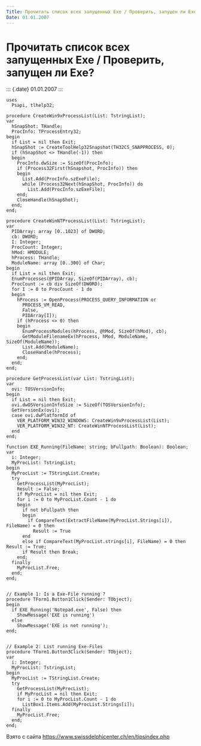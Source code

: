 ```yaml
---
Title: Прочитать список всех запущенных Exe / Проверить, запущен ли Exe?
Date: 01.01.2007
---
```


Прочитать список всех запущенных Exe / Проверить, запущен ли Exe?
=================================================================

::: {.date}
01.01.2007
:::

    uses 
      Psapi, tlhelp32; 
     
    procedure CreateWin9xProcessList(List: TstringList); 
    var 
      hSnapShot: THandle; 
      ProcInfo: TProcessEntry32; 
    begin 
      if List = nil then Exit; 
      hSnapShot := CreateToolHelp32Snapshot(TH32CS_SNAPPROCESS, 0); 
      if (hSnapShot <> THandle(-1)) then 
      begin 
        ProcInfo.dwSize := SizeOf(ProcInfo); 
        if (Process32First(hSnapshot, ProcInfo)) then 
        begin 
          List.Add(ProcInfo.szExeFile); 
          while (Process32Next(hSnapShot, ProcInfo)) do 
            List.Add(ProcInfo.szExeFile); 
        end; 
        CloseHandle(hSnapShot); 
      end; 
    end; 
     
    procedure CreateWinNTProcessList(List: TstringList); 
    var 
      PIDArray: array [0..1023] of DWORD; 
      cb: DWORD; 
      I: Integer; 
      ProcCount: Integer; 
      hMod: HMODULE; 
      hProcess: THandle; 
      ModuleName: array [0..300] of Char; 
    begin 
      if List = nil then Exit; 
      EnumProcesses(@PIDArray, SizeOf(PIDArray), cb); 
      ProcCount := cb div SizeOf(DWORD); 
      for I := 0 to ProcCount - 1 do 
      begin 
        hProcess := OpenProcess(PROCESS_QUERY_INFORMATION or 
          PROCESS_VM_READ, 
          False, 
          PIDArray[I]); 
        if (hProcess <> 0) then 
        begin 
          EnumProcessModules(hProcess, @hMod, SizeOf(hMod), cb); 
          GetModuleFilenameEx(hProcess, hMod, ModuleName, SizeOf(ModuleName)); 
          List.Add(ModuleName); 
          CloseHandle(hProcess); 
        end; 
      end; 
    end; 
     
    procedure GetProcessList(var List: TstringList); 
    var 
      ovi: TOSVersionInfo; 
    begin 
      if List = nil then Exit; 
      ovi.dwOSVersionInfoSize := SizeOf(TOSVersionInfo); 
      GetVersionEx(ovi); 
      case ovi.dwPlatformId of 
        VER_PLATFORM_WIN32_WINDOWS: CreateWin9xProcessList(List); 
        VER_PLATFORM_WIN32_NT: CreateWinNTProcessList(List); 
      end 
    end; 
     
    function EXE_Running(FileName: string; bFullpath: Boolean): Boolean; 
    var 
      i: Integer; 
      MyProcList: TstringList; 
    begin 
      MyProcList := TStringList.Create; 
      try 
        GetProcessList(MyProcList); 
        Result := False; 
        if MyProcList = nil then Exit; 
        for i := 0 to MyProcList.Count - 1 do 
        begin 
          if not bFullpath then 
          begin 
            if CompareText(ExtractFileName(MyProcList.Strings[i]), FileName) = 0 then 
              Result := True 
          end 
          else if CompareText(MyProcList.strings[i], FileName) = 0 then Result := True; 
          if Result then Break; 
        end; 
      finally 
        MyProcList.Free; 
      end; 
    end; 
     
     
    // Example 1: Is a Exe-File running ? 
    procedure TForm1.Button1Click(Sender: TObject); 
    begin 
      if EXE_Running('Notepad.exe', False) then 
        ShowMessage('EXE is running') 
      else 
        ShowMessage('EXE is not running'); 
    end; 
     
     
    // Example 2: List running Exe-Files 
    procedure TForm1.Button3Click(Sender: TObject); 
    var 
      i: Integer; 
      MyProcList: TstringList; 
    begin 
      MyProcList := TStringList.Create; 
      try 
        GetProcessList(MyProcList); 
        if MyProcList = nil then Exit; 
        for i := 0 to MyProcList.Count - 1 do 
          ListBox1.Items.Add(MyProcList.Strings[i]); 
      finally 
        MyProcList.Free; 
      end; 
    end;

Взято с сайта <https://www.swissdelphicenter.ch/en/tipsindex.php>
